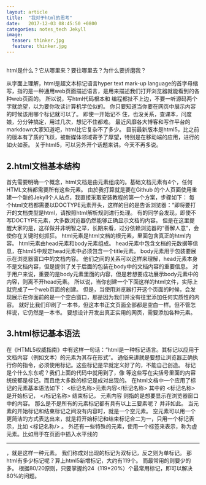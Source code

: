 ```yaml
---
layout: article
title:  "我对于html的思考"
date:   2017-12-03 08:45:50 +0800
categories: notes_tech Jekyll
image:
  teaser: thinker.jpg
  feature: thinker.jpg
---
```

## 
   html是什么？它从哪里来？要往哪里去？为什么要折磨我？

从字面上理解，html是超文本标记语言hyper text mark-up language的首字母缩写，指的是一种通用web页面描述语言，是用来描述我们打开浏览器就能看到的各种web页面的。
所以说，写html代码根本和 编程都扯不上边，不要一听源码两个字就绝望，以为要你攻读计算机学位似的。
你只要知道当你要在网页中展示内容的时候该用哪个标记就可以了。
即使一开始记不 住，也没关系，查课本，问度娘，分分钟搞定，用过几次，想记不住都难。
最近风靡各大博客和写作平台的markdown大家知道吧，html比它复杂不了多少。
目前最新版本是html5，比之前的版本有了质的飞跃，被新媒体领域寄予了厚望，特别是在移动端的应用，进行的如火如荼。
关于html5，可以另外开个话题来讲。今天不再多说。

## 2.html文档基本结构

首先需要明确一个概念，html文档是由元素组成的。基础文档元素有4个，任何HTML文档都需要所有这些元素。
由於我打算就是要在Github 的个人页面使用重建一个新的Jekyll个人站点，我直接采取安装教程的第一个方案，步骤如下：
每个html文档都需要以DOCTYPE元素开头，这样的目的是告诉浏览器：“即将要打开的文档类型是html，请按照html解析规则进行处理。
有的同学会发现，即使不写DOCTYPE元素，大多数浏览器仍然能够正确显示文档的内容。
但是在这里提醒大家的是，这样做并非明智之举，长期来看，过分依赖浏览器的“善解人意”，会使你在关键时刻抓狂。
html元素是html文档的根元素，里面包含真正的html内容。
html元素由head元素和body元素组成。
head元素中包含文档的元数据等信息，在html5中规定head元素中必须包含一个title元素。
body元素用于包装要展示在浏览器窗口中的文档内容。
他们之间的关系可以这样来理解，head元素本身不是文档内容，但是提供了关于后面的包装在body中的文档内容的重要信息。
对于用户来说，重要的是body元素里面的内容，但是若想要成功展示body元素中的内容，则离不开head元素。
所以说，当你创建一个下面这样的html文件，实际上就完成了一个web页面的创建。
但是，当使用浏览器打开这个页面的时候，会发现展示在你面前的是一个空白窗口，那是因为我们并没有往里添加任何实质性的内容。
就好比我们印刷了一本书，但这本书正文页面全部都是空白一样。但不管怎样说，它仍然是一本书。
要想设计开发出真正实用的网页，需要添加各种元素。

## 3.html标记基本语法
在《HTML5权威指南》中有这样一句话：“html是一种标记语言。其标记以应用于文档内容（例如文本）的元素为其存在形式”。
通俗来讲就是要想让浏览器正确执行你的指令，必须使用标记。这些标记是早就定义好了的，不能自己创造。
标记是个什么东东呢？我们上面的代码中就用到了，像 <html>  <head>  <body> 等这些写在尖括号里面的内容统统都是标记。而且绝大多数的标记是成对出现的。
在html文档中一个应用了标记的元素基本语法如下：
<标记名称>元素内容</标记名称>
其中的  <标记名称> 是开始标记， </标记名称> 结束标记， 元素内容 则指的是想要显示在浏览器窗口中的内容。
那么是不是所有的元素标记都有具有以上三要素呢？
并非如此。
当元素的开始标记和结束标记之间没有内容时，就是一个空元素。
空元素可以用一个更简洁的方式表达出来，就是将开始标记和结束标记合二为一，只用一个标记表示，比如 <标记名称/> 。
外还有一些特殊的元素，使用一个标签来表示，称为虚元素。比如用于在页面中插入水平线的 <hr> ，就是这样一种元素。
我们称成对出现的标记为双标记，反之则为单标记。
那html有多少标记呢？算上html5新增标记，大约有119个。
而最常用的则要少的多。
根据80/20原则，只要掌握约24（119*20%）个最常用标记，即可以解决80%的问题。